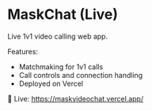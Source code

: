 # MaskChat (Live)
Live 1v1 video calling web app.

Features:
- Matchmaking for 1v1 calls
- Call controls and connection handling
- Deployed on Vercel

🔗 Live: https://maskvideochat.vercel.app/
